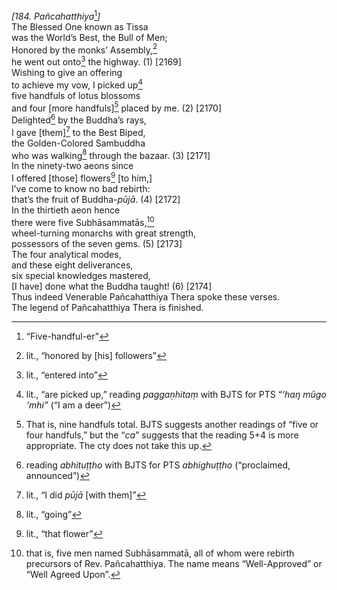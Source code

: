 *\[184. Pañcahatthiya*[^1]*\]*  
The Blessed One known as Tissa  
was the World’s Best, the Bull of Men;  
Honored by the monks’ Assembly,[^2]  
he went out onto[^3] the highway. (1) \[2169\]  
Wishing to give an offering  
to achieve my vow, I picked up[^4]  
five handfuls of lotus blossoms  
and four \[more handfuls\][^5] placed by me. (2) \[2170\]  
Delighted[^6] by the Buddha’s rays,  
I gave \[them\][^7] to the Best Biped,  
the Golden-Colored Sambuddha  
who was walking[^8] through the bazaar. (3) \[2171\]  
In the ninety-two aeons since  
I offered \[those\] flowers[^9] \[to him,\]  
I’ve come to know no bad rebirth:  
that’s the fruit of Buddha-*pūjā*. (4) \[2172\]  
In the thirtieth aeon hence  
there were five Subhāsammatās,[^10]  
wheel-turning monarchs with great strength,  
possessors of the seven gems. (5) \[2173\]  
The four analytical modes,  
and these eight deliverances,  
six special knowledges mastered,  
\[I have\] done what the Buddha taught! (6) \[2174\]  
Thus indeed Venerable Pañcahatthiya Thera spoke these verses.  
The legend of Pañcahatthiya Thera is finished.  
[^1]: “Five-handful-er”  
[^2]: lit., “honored by \[his\] followers”  
[^3]: lit., “entered into”  
[^4]: lit., “are picked up,” reading *paggaṇhitaṃ* with BJTS for PTS
    “*‘haŋ mūgo ‘mhi”* (“I am a deer”)  
[^5]: That is, nine handfuls total. BJTS suggests another readings of
    “five or four handfuls,” but the “*ca*” suggests that the reading
    5+4 is more appropriate. The cty does not take this up.  
[^6]: reading *abhituṭṭho* with BJTS for PTS *abhighuṭṭho* (“proclaimed,
    announced”)  
[^7]: lit., “I did *pūjā* \[with them\]”  
[^8]: lit., “going”  
[^9]: lit., “that flower”  
[^10]: that is, five men named Subhāsammatā, all of whom were rebirth
    precursors of Rev. Pañcahatthiya. The name means “Well-Approved” or
    “Well Agreed Upon”.
